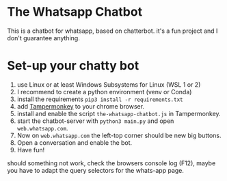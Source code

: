 # The Whatsapp Chatbot

This is a chatbot for whatsapp, based on chatterbot. it's a fun project and I don't guarantee anything.

# Set-up your chatty bot
1. use Linux or at least Windows Subsystems for Linux (WSL 1 or 2)
2. I recommend to create a python environment (venv or Conda)
3. install the requirements `pip3 install -r requirements.txt`
4. add [Tampermonkey](https://chrome.google.com/webstore/detail/tampermonkey/dhdgffkkebhmkfjojejmpbldmpobfkfo?hl=de) to your chrome browser.
5. install and enable the script `the-whatsapp-chatbot.js` in Tampermonkey.
6. start the chatbot-server with `python3 main.py` and open `web.whatsapp.com`.
7. Now on `web.whatsapp.com` the left-top corner should be new big buttons.
8. Open a conversation and enable the bot.
9. Have fun!

should something not work, check the browsers console log (F12), maybe you have to adapt the 
query selectors for the whats-app page.